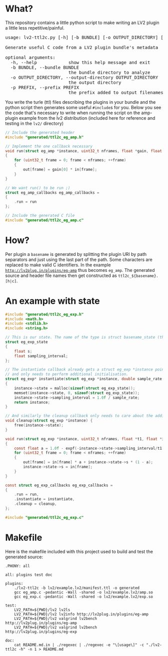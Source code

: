 # What?

This repository contains a little python script to make writing an LV2 plugin a little less repetitive/painful.

<pre>
usage: lv2-ttl2c.py [-h] [-b BUNDLE] [-o OUTPUT_DIRECTORY] [-p PREFIX]

Generate useful C code from a LV2 plugin bundle's metadata

optional arguments:
  -h, --help            show this help message and exit
  -b BUNDLE, --bundle BUNDLE
                        the bundle directory to analyze
  -o OUTPUT_DIRECTORY, --output-directory OUTPUT_DIRECTORY
                        the output directory
  -p PREFIX, --prefix PREFIX
                        the prefix added to output filenames
</pre>

You write the turle (ttl) files describing the plugins in your bundle and the python script then generates some useful <code>#include</code>s for you. Below you see the code that's necessary to write when running the script on the amp-plugin example from the lv2 distribution (included here for reference and testing in the <code>lv2/</code> directory)

```C
// Include the generated header
#include "generated/ttl2c_eg_amp.h"

// Implement the one callback necessary
void run(struct eg_amp *instance, uint32_t nframes, float *gain, float *in, float *out)
{
    for (uint32_t frame = 0; frame < nframes; ++frame)
    {
        out[frame] = gain[0] * in[frame];
    }
}

// We want run() to be run ;)
struct eg_amp_callbacks eg_amp_callbacks = 
{
    .run = run
};

// Include the generated C file
#include "generated/ttl2c_eg_amp.c"


```

# How?

Per plugin a <code>basename</code> is generated by splitting the plugin URI by path separators and just using the last part of the path. Some characters are replaced to make valid C identifiers. In the example <code>http://lv2plug.in/plugins/eg-amp</code> thus becomes <code>eg_amp</code>. The generated source and header file names then get constructed as <code>ttl2c_${basename}.[h|c]</code>.

# An example with state

```C
#include "generated/ttl2c_eg_exp.h"
#include <math.h>
#include <stdlib.h>
#include <string.h>

// This is our state. The name of the type is struct basename_state (the generated files assume this precise name):
struct eg_exp_state 
{
    float s;
    float sampling_interval;
};

// The instantiate callback already gets a struct eg_exp *instance pointer instead of an LV2_Handle
// and only needs to perform additional initialisation.
struct eg_exp* instantiate(struct eg_exp *instance, double sample_rate, const char *bundle_path, const LV2_Feature *const *features)
{
    instance->state = malloc(sizeof(struct eg_exp_state));
    memset(instance->state, 0, sizeof(struct eg_exp_state));
    instance->state->sampling_interval = 1.0f / sample_rate;
    return instance;
}

// And similarly the cleanup callback only needs to care about the additional deinitialisation (inverse of instantiate).
void cleanup(struct eg_exp *instance) {
    free(instance->state);
}

void run(struct eg_exp *instance, uint32_t nframes, float *t1, float *in, float *out)
{
    const float a = 1.0f - expf(-instance->state->sampling_interval/t1[0]);
    for (uint32_t frame = 0; frame < nframes; ++frame)
    {
        out[frame] = in[frame] * a + instance->state->s * (1 - a);
        instance->state->s = in[frame];
    }
}

const struct eg_exp_callbacks eg_exp_callbacks = 
{
    .run = run,
    .instantiate = instantiate,
    .cleanup = cleanup,
};

#include "generated/ttl2c_eg_exp.c"

```

# Makefile

Here is the makefile included with this project used to build and test the generated source:

```make
.PHONY: all

all: plugins test doc

plugins:
	./lv2-ttl2c -b lv2/example.lv2/manifest.ttl -o generated 
	gcc eg_amp.c -pedantic -Wall -shared -o lv2/example.lv2/amp.so
	gcc eg_exp.c -pedantic -Wall -shared -o lv2/example.lv2/exp.so

test:
	LV2_PATH=${PWD}/lv2 lv2ls
	LV2_PATH=${PWD}/lv2 lv2info http://lv2plug.in/plugins/eg-amp
	LV2_PATH=${PWD}/lv2 valgrind lv2bench http://lv2plug.in/plugins/eg-amp
	LV2_PATH=${PWD}/lv2 valgrind lv2bench http://lv2plug.in/plugins/eg-exp

doc:
	cat README.md.in | ./regexec | ./regexec -e "\[usage\]" -c "./lv2-ttl2c -h" -n 1 > README.md

```


